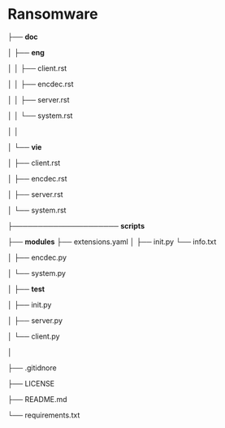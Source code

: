 # Ransomware

├── **doc**

│ ├── **eng**

│ │   ├── client.rst

│ │   ├── encdec.rst

│ │   ├── server.rst

│ │   └── system.rst

│ │

│ └── **vie**

│     ├── client.rst

│     ├── encdec.rst

│     ├── server.rst

│     └── system.rst

├───────────────────── **scripts**

├── **modules**            ├── extensions.yaml
│ ├── init.py           └── info.txt

│ ├── encdec.py

│ └── system.py

│
├── **test**

│ ├── init.py

│ ├── server.py

│ └── client.py

│

├── .gitidnore

├── LICENSE

├── README.md

└── requirements.txt

